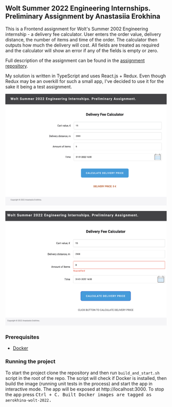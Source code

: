 ## Wolt Summer 2022 Engineering Internships. Preliminary Assignment by Anastasiia Erokhina

This is a Frontend assignment for Wolt's Summer 2002 Engineering internship - a delivery fee calculator. User enters the order value, delivery distance, the number of items and time of the order. The calculator then outputs how much the delivery will cost. All fields are treated as required and the calculator will show an error if any of the fields is empty or zero.

Full description of the assignment can be found in the [assignment repository](https://github.com/woltapp/engineering-summer-intern-2022).

My solution is written in TypeScript and uses React.js + Redux. Even though Redux may be an overkill for such a small app, I've decided to use it for the sake it being a test assignment.

![screenshot 1](./docs/screenshot1.png)

![screenshot 2](./docs/screenshot2.png)

### Prerequisites

- [Docker](https://www.docker.com/)

### Running the project

To start the project clone the repository and then run `build_and_start.sh` script in the root of the repo. The script will check if Docker is installed, then build the image (running unit tests in the process) and start the app in interactive mode. The app will be exposed at http://localhost:3000. To stop the app press <kbd>Ctrl</kdb> + <kbd>C</kbd>. Built Docker images are tagged as `aerokhina-wolt-2022`.
